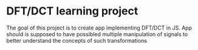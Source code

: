 # DFT/DCT learning project 

The goal of this project is to create app implementing DFT/DCT in JS.
App should is supposed to have possibled multiple manipulation of signals to better understand the concepts of such transformations 




